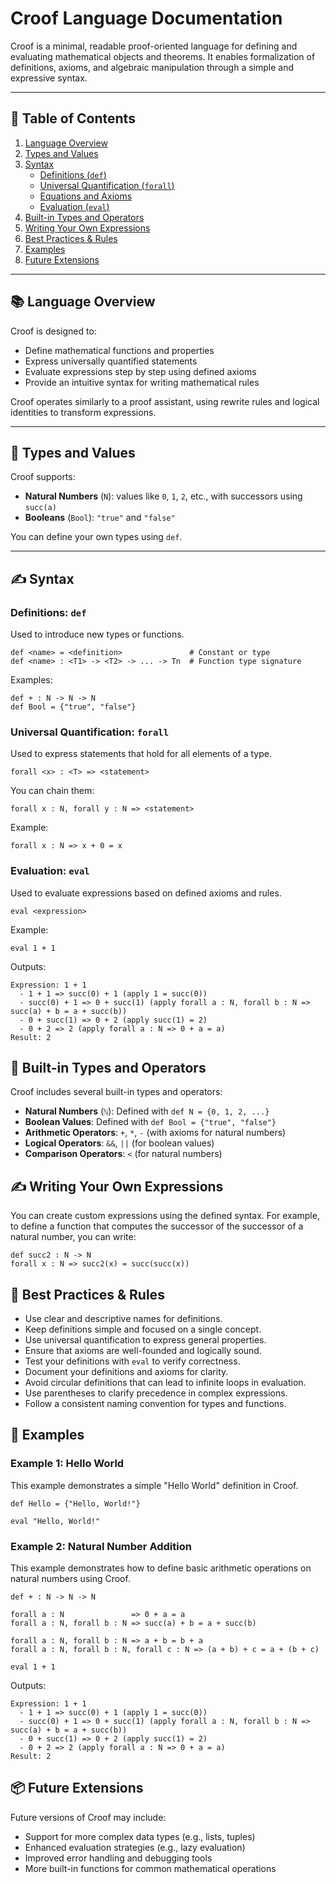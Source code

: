 # Croof Language Documentation

Croof is a minimal, readable proof-oriented language for defining and
evaluating mathematical objects and theorems. It enables formalization of
definitions, axioms, and algebraic manipulation through a simple and expressive
syntax.

---

## 📘 Table of Contents

1. [Language Overview](#language-overview)
2. [Types and Values](#types-and-values)
3. [Syntax](#syntax)
   - [Definitions (`def`)](#definitions-def)
   - [Universal Quantification (`forall`)](#universal-quantification-forall)
   - [Equations and Axioms](#equations-and-axioms)
   - [Evaluation (`eval`)](#evaluation-eval)
4. [Built-in Types and Operators](#built-in-types-and-operators)
5. [Writing Your Own Expressions](#writing-your-own-expressions)
6. [Best Practices & Rules](#best-practices--rules)
7. [Examples](#examples)
8. [Future Extensions](#future-extensions)

---

## 📚 Language Overview

Croof is designed to:

- Define mathematical functions and properties
- Express universally quantified statements
- Evaluate expressions step by step using defined axioms
- Provide an intuitive syntax for writing mathematical rules

Croof operates similarly to a proof assistant, using rewrite rules and logical
identities to transform expressions.

---

## 🔢 Types and Values

Croof supports:

- **Natural Numbers** (`N`): values like `0`, `1`, `2`, etc., with successors using `succ(a)`
- **Booleans** (`Bool`): `"true"` and `"false"`

You can define your own types using `def`.

---

## ✍️ Syntax

### Definitions: `def`

Used to introduce new types or functions.

```croof
def <name> = <definition>               # Constant or type
def <name> : <T1> -> <T2> -> ... -> Tn  # Function type signature
```

Examples:

```croof
def + : N -> N -> N
def Bool = {"true", "false"}
```

### Universal Quantification: `forall`

Used to express statements that hold for all elements of a type.

```croof
forall <x> : <T> => <statement>
```

You can chain them:

```croof
forall x : N, forall y : N => <statement>
```

Example:

```croof
forall x : N => x + 0 = x
```

### Evaluation: `eval`

Used to evaluate expressions based on defined axioms and rules.

```croof
eval <expression>
```

Example:

```croof
eval 1 + 1
```

Outputs:

```text
Expression: 1 + 1
  - 1 + 1 => succ(0) + 1 (apply 1 = succ(0))
  - succ(0) + 1 => 0 + succ(1) (apply forall a : N, forall b : N => succ(a) + b = a + succ(b))
  - 0 + succ(1) => 0 + 2 (apply succ(1) = 2)
  - 0 + 2 => 2 (apply forall a : N => 0 + a = a)
Result: 2
```

## 🔧 Built-in Types and Operators

Croof includes several built-in types and operators:

- **Natural Numbers** (`ℕ`): Defined with `def N = {0, 1, 2, ...}`
- **Boolean Values**: Defined with `def Bool = {"true", "false"}`
- **Arithmetic Operators**: `+`, `*`, `-` (with axioms for natural numbers)
- **Logical Operators**: `&&`, `||` (for boolean values)
- **Comparison Operators**: `<` (for natural numbers)

## ✍️ Writing Your Own Expressions

You can create custom expressions using the defined syntax. For example, to
define a function that computes the successor of the successor of a natural
number, you can write:

```croof
def succ2 : N -> N
forall x : N => succ2(x) = succ(succ(x))
```

## 📝 Best Practices & Rules

- Use clear and descriptive names for definitions.
- Keep definitions simple and focused on a single concept.
- Use universal quantification to express general properties.
- Ensure that axioms are well-founded and logically sound.
- Test your definitions with `eval` to verify correctness.
- Document your definitions and axioms for clarity.
- Avoid circular definitions that can lead to infinite loops in evaluation.
- Use parentheses to clarify precedence in complex expressions.
- Follow a consistent naming convention for types and functions.

## 📖 Examples

### Example 1: Hello World

This example demonstrates a simple "Hello World" definition in Croof.

```croof
def Hello = {"Hello, World!"}

eval "Hello, World!"
```

### Example 2: Natural Number Addition

This example demonstrates how to define basic arithmetic operations on natural
numbers using Croof.

```croof
def + : N -> N -> N

forall a : N               => 0 + a = a
forall a : N, forall b : N => succ(a) + b = a + succ(b)

forall a : N, forall b : N => a + b = b + a
forall a : N, forall b : N, forall c : N => (a + b) + c = a + (b + c)

eval 1 + 1
```

Outputs:

```text
Expression: 1 + 1
  - 1 + 1 => succ(0) + 1 (apply 1 = succ(0))
  - succ(0) + 1 => 0 + succ(1) (apply forall a : N, forall b : N => succ(a) + b = a + succ(b))
  - 0 + succ(1) => 0 + 2 (apply succ(1) = 2)
  - 0 + 2 => 2 (apply forall a : N => 0 + a = a)
Result: 2
```

## 📦 Future Extensions

Future versions of Croof may include:
- Support for more complex data types (e.g., lists, tuples)
- Enhanced evaluation strategies (e.g., lazy evaluation)
- Improved error handling and debugging tools
- More built-in functions for common mathematical operations
